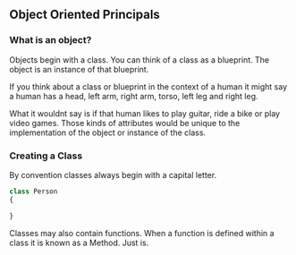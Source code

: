 ## Object Oriented Principals

### What is an object?
Objects begin with a class. You can think of a class as a blueprint. The object is an instance of that blueprint.

If you think about a class or blueprint in the context of a human it might say  a human has a head, left arm, right arm, torso, left leg and right leg. 

What it wouldnt say is if that human likes to play guitar, ride a bike or play video games. Those kinds of attributes would be unique to the implementation of the object or instance of the class.

### Creating a Class
By convention classes always begin with a capital letter.

```php
class Person
{

}
```

Classes may also contain functions. When a function is defined within a class it is known as a Method. Just is.
